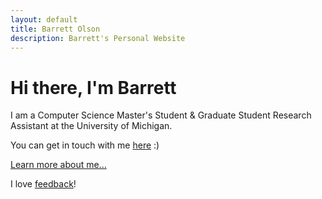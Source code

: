 ```yaml
---
layout: default
title: Barrett Olson
description: Barrett's Personal Website
---
```


# Hi there, I'm Barrett  

I am a Computer Science Master's Student & Graduate Student Research Assistant at the University of Michigan.

You can get in touch with me [here](/contact) :) 

[Learn more about me...](/about)  

I love [feedback](/feedback)!  
